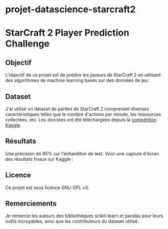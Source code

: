 # projet-datascience-starcraft2
# StarCraft 2 Player Prediction Challenge

## Objectif
L'objectif de ce projet est de prédire les joueurs de StarCraft 2 en utilisant des algorithmes de machine learning basés sur des données de jeu.

## Dataset
J'ai utilisé un dataset de parties de StarCraft 2 comprenant diverses caractéristiques telles que le nombre d'actions par minute, les ressources collectées, etc. Les données ont été téléchargées depuis la [compétition Kaggle](https://www.kaggle.com/competitions/starcraft-2-player-prediction-challenge-2019/data).

## Résultats
Une précision de 85% sur l'échantillon de test. Voici une capture d'écran des résultats finaux sur Kaggle :

## Licence
Ce projet est sous licence GNU GPL v3.

## Remerciements
Je remercie les auteurs des bibliothèques scikit-learn et pandas pour leurs outils incroyables, ainsi que les contributeurs du dataset utilisé.
